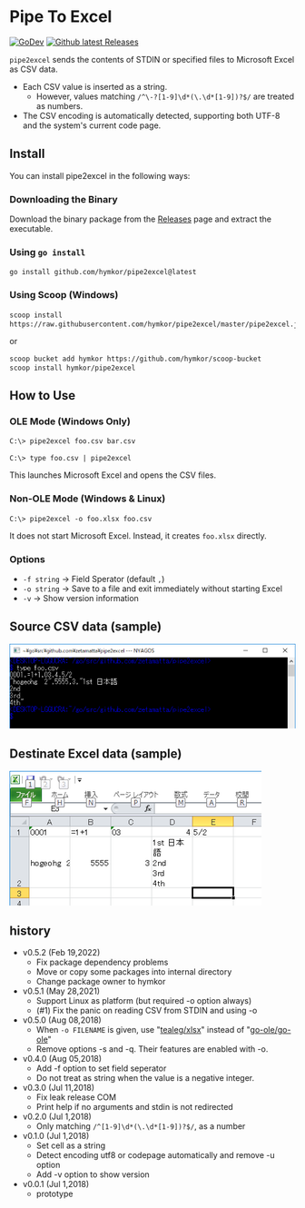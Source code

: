 Pipe To Excel
=============
[![GoDev](https://pkg.go.dev/badge/github.com/hymkor/pipe2excel)](https://pkg.go.dev/github.com/hymkor/pipe2excel)
[![Github latest Releases](https://img.shields.io/github/downloads/hymkor/pipe2excel/latest/total.svg)](https://github.com/hymkor/pipe2excel/releases/latest)

`pipe2excel` sends the contents of STDIN or specified files to Microsoft Excel as CSV data.

- Each CSV value is inserted as a string.
    - However, values matching `/^\-?[1-9]\d*(\.\d*[1-9])?$/` are treated as numbers.
- The CSV encoding is automatically detected, supporting both UTF-8 and the system's current code page.

Install
-------

You can install pipe2excel in the following ways:

### Downloading the Binary

Download the binary package from the [Releases] page and extract the executable.

[Releases]: https://github.com/hymkor/pipe2excel/releases

### Using `go install`

```
go install github.com/hymkor/pipe2excel@latest
```

### Using Scoop (Windows)

```
scoop install https://raw.githubusercontent.com/hymkor/pipe2excel/master/pipe2excel.json
```

or

```
scoop bucket add hymkor https://github.com/hymkor/scoop-bucket
scoop install hymkor/pipe2excel
```

How to Use
----------

### OLE Mode (Windows Only)

```
C:\> pipe2excel foo.csv bar.csv
```

```
C:\> type foo.csv | pipe2excel
```

This launches Microsoft Excel and opens the CSV files.

### Non-OLE Mode (Windows &amp; Linux)

```
C:\> pipe2excel -o foo.xlsx foo.csv
```

It does not start Microsoft Excel. Instead, it creates `foo.xlsx` directly.

### Options

* `-f string` → Field Sperator (default `,`)
* `-o string` → Save to a file and exit immediately without starting Excel
* `-v` → Show version information

Source CSV data (sample)
------------------------

![image](foo-csv.png)

Destinate Excel data (sample)
----------------------------

![image](foo-xls.png)

history
-------
- v0.5.2 (Feb 19,2022)
    - Fix package dependency problems
    - Move or copy some packages into internal directory
    - Change package owner to hymkor
- v0.5.1 (May 28,2021)
    - Support Linux as platform (but required -o option always)
    - (#1) Fix the panic on reading CSV from STDIN and using -o
- v0.5.0 (Aug 08,2018)
    - When `-o FILENAME` is given, use "[tealeg/xlsx](https://github.com/tealeg/xlsx)" instead of "[go-ole/go-ole](https://github.com/go-ole/go-ole)"
    - Remove options -s and -q. Their features are enabled with -o.
- v0.4.0 (Aug 05,2018)
    - Add -f option to set field seperator
    - Do not treat as string when the value is a negative integer.
- v0.3.0 (Jul 11,2018)
    - Fix leak release COM
    - Print help if no arguments and stdin is not redirected
- v0.2.0 (Jul 1,2018)
    - Only matching `/^[1-9]\d*(\.\d*[1-9])?$/`, as a number
- v0.1.0 (Jul 1,2018)
    - Set cell as a string
    - Detect encoding utf8 or codepage automatically and remove -u option
    - Add -v option to show version
- v0.0.1 (Jul 1,2018)
    - prototype
